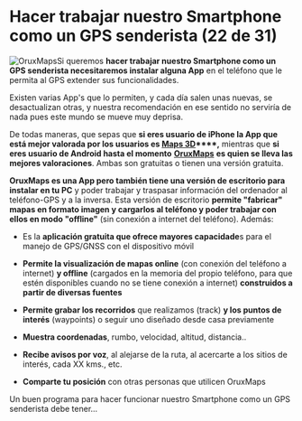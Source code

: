 # Hacer trabajar nuestro Smartphone como un GPS senderista (22 de 31)

![OruxMaps](./gps_files/OruxMaps.png)Si queremos **hacer trabajar nuestro Smartphone como un GPS senderista necesitaremos instalar alguna App** en el teléfono que le permita al GPS extender sus funcionalidades.

Existen varias App's que lo permiten, y cada día salen unas nuevas, se desactualizan otras, y nuestra recomendación en ese sentido no serviría de nada pues este mundo se mueve muy deprisa.  

De todas maneras, que sepas que **si eres usuario de iPhone la App que está mejor valorada por los usuarios es [Maps 3D](https://itunes.apple.com/es/app/maps-3d-lite-rutas-con-gps/id426034047?mt=8 "Maps 3D para iPhone")****,** mientras que **si eres usuario de Android hasta el momento** [**OruxMaps**](http://www.oruxmaps.com/ "Orux Maps") **es quien se lleva las mejores valoraciones**[](http://www.oruxmaps.com/ "Orux Maps"). Ambas son gratuitas o tienen una versión gratuita.  

**OruxMaps es una App pero también tiene una versión de escritorio para instalar en tu PC** y poder trabajar y traspasar información del ordenador al teléfono-GPS y a la inversa. Esta versión de escritorio **permite "fabricar" mapas en formato imagen y cargarlos al teléfono y poder trabajar con ellos en modo "offline"** (sin conexión a internet del teléfono). Además:  

*   Es la **aplicación gratuita que ofrece mayores capacidade**s para el manejo de GPS/GNSS con el dispositivo móvil
    
*   **Permite la visualización de mapas online** (con conexión del teléfono a internet) **y offline** (cargados en la memoria del propio teléfono, para que estén disponibles cuando no se tiene conexión a internet) **construidos a partir de diversas fuentes**
    
*   **Permite grabar los recorridos** que realizamos (track) **y los puntos de interés** (waypoints) o seguir uno diseñado desde casa previamente
    
*   **Muestra coordenadas**, rumbo, velocidad, altitud, distancia..
    
*   **Recibe avisos por voz**, al alejarse de la ruta, al acercarte a los sitios de interés, cada XX kms., etc.
    
*   **Comparte tu posición** con otras personas que utilicen OruxMaps
    

Un buen programa para hacer funcionar nuestro Smartphone como un GPS senderista debe tener...